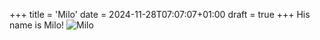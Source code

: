 +++
title = 'Milo'
date = 2024-11-28T07:07:07+01:00
draft = true
+++
His name is Milo!
![Milo](/img/milo.jpg)